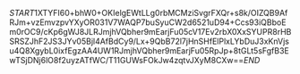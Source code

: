 $START$1XTYFI60+bhW0+OKIelgEWtLLg0rbMCMziSvgrFXQr+s8k/OIZQB9AfRJm+vzEmvzpvYXyOR031V7WAQP7buSyuCW2d6521uD94+Ccs93iQBboEm0rOC9/cKp6gWJ8JLRJmjhVQbher9mEarjFu05cV17Ev2rbX0XxSYUPR8rHBSRSZJhF2JS3JYv05Bjl4AfBdCy9/Lx+9QbB72l7jHnSHfElPlxLYbDuJ3xKnVjsu4Q8XgybL0ixfEgzAA4UW1RJmjhVQbher9mEarjFu05RpJp+8tGLt5sFgfB3EwTSjDNj6lO8f2uyzATfWC/T11GUWsFOkJw4zqtvJXyM8CXw==$END$